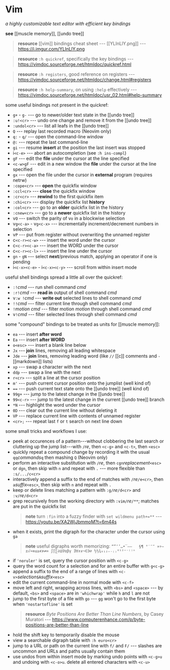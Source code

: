 # Vim

_a highly customizable text editor with efficient key bindings_

**see** [[muscle memory]], [[undo tree]]

> **resource** [[vim]] bindings cheat sheet --- [[YLInLlY.png]] --- <https://i.imgur.com/YLInLlY.png>

> **resource** `:h quickref`, specifically the key bindings --- <https://vimdoc.sourceforge.net/htmldoc/quickref.html>

> **resource** `:h registers`, good reference on registers --- <https://vimdoc.sourceforge.net/htmldoc/change.html#registers>

> **resource** `:h help-summary`, on using `:help` effectively --- <https://vimdoc.sourceforge.net/htmldoc/usr_02.html#help-summary>

some useful bindings not present in the quickref:

- `g+` - `g-` --- go to newer/older text state in the [[undo tree]]
- `:u!<cr>` --- undo one change and remove it from the [[undo tree]]
- `:undol<cr>` --- list all leafs in the [[undo tree]]
- `Q` --- replay last recorded macro (Neovim only)
- `q:` - `q/` --- open the command-line window
- `@:` --- repeat the last command-line
- `gi` --- resume **insert** at the position the last insert was stopped
- i`<c-e>` --- abort an autocompletion (see `:h ins-compl`)
- `gF` --- edit the **file** under the cursor at the line specified
- `<c-w>gF` --- edit in a new window the **file** under the cursor at the line specified
- `gx` --- open the file under the cursor in **external** program (requires netrw)
- `:cope<cr>` --- **open** the quickfix window
- `:ccl<cr>` --- **close** the quickfix window
- `:cr<cr>` --- **rewind** to the first quickfix item
- `:chi<cr>` --- display the quickfix list **history**
- `:col<cr>` --- go to an **older** quickfix list in the history
- `:cnew<cr>` --- go to a **newer** quickfix list in the history
- v`O` --- switch the parity of v`o` in a blockwise selection
- v`g<c-a>` - v`g<c-x>` --- incrementally increment/decrement numbers in selection
- v`P` --- put from register without overwriting the unnamed register
- c`<c-r><c-w>` --- insert the word under the cursor
- c`<c-r><c-a>` --- insert the WORD under the cursor
- c`<c-r><c-l>` --- insert the line under the cursor
- `gn` - `gN` --- select **next**/previous match, applying an operator if one is pending
- i`<c-x><c-e>` - i`<c-x><c-y>` --- scroll from within insert mode

useful shell bindings spread a little all over the quickref:

- `:!`_cmd_ --- run shell command _cmd_
- `:r!`_cmd_ --- **read in** output of shell command _cmd_
- v`:w !`_cmd_ --- **write out** selected lines to shell command _cmd_
- `!!`_cmd_ --- filter current line through shell command _cmd_
- `!`_motion_ _cmd_ --- filter motion _motion_ through shell command _cmd_
- v`!`_cmd_ --- filter selected lines through shell command _cmd_

some "compound" bindings to be treated as units for [[muscle memory]]:

- `ea` --- insert **after word**
- `Ea` --- insert **after WORD**
- `o<esc>` --- insert a blank line below
- `Jx` --- **join** lines, removing all leading whitespace
- `Jde` --- **join** lines, removing leading word (like `//` [[c]] comments and `-` [[markdown]] lists)
- `xp` --- swap a character with the next
- `ddp` --- swap a line with the next
- `r<cr>` --- split a line at the cursor position
- `m'` --- push current cursor position onto the jumplist (well kind of)
- `==` --- push current text state onto the [[undo tree]] (well kind of)
- `99g+` --- jump to the latest change in the [[undo tree]]
- `99<c-r>` --- jump to the latest change in the current [[undo tree]] branch
- `*N` --- highlight the word under the cursor
- `0D` --- clear out the current line without deleting it
- `VP` --- replace current line with contents of unnamed register
- `<cr>;` --- repeat last `f` or `t` search on next line down

some small tricks and workflows I use:

- peek at occurences of a pattern---without clobbering the last search or cluttering up the jump list---with `/`_re_, then `<c-g>` and `<c-t>`, then `<esc>`
- quickly repeat a compound change by recording it with the usual `qq`_commands_`q` then mashing `Q` (Neovim only)
- perform an interactive substitution with `/`_re_, then `cgn`_replacement_`<esc>` or `dgn`, then skip with `n` and repeat with `.` --- more flexible than `:s/.../c<cr>`
- interactively append a suffix to the end of matches with `/`_re_`/e<cr>`, then `a`_suffix_`<esc>`, then skip with `n` and repeat with `.`
- keep or delete lines matching a pattern with `:g/`_re_`/d<cr>` and `:v/`_re_`/d<cr>`
- grep recursively from the working directory with `:vim/`_re_`/**`; matches are put in the quickfix list
  > **note** turn `:fin` into a fuzzy finder with `set wildmenu path+=**` --- <https://youtu.be/XA2WjJbmmoM?t=6m44s>
- when it exists, print the digraph for the character under the cursor using `ga`
  > **note** useful digraphs worth memorizing: `“”‘’…•‾–—   §¶ °′″‴ ×÷−±√≈≡≤≥≮≯≠∞ ∫∏∑∂∆∇αβγ ∃∀∧∨¬∈∋∅ ½⅔¾₀₁₂₊₋₍₎⁰¹²⁺⁻⁽⁾ⁿ`
- if `'noruler'` is set, query the cursor position with `<c-g>`
- query the word count for a selection and for an entire buffer with `g<c-g>`
- append a suffix to the end of a range of lines with `<c-v>`_selection_`$A`_suffix_`<esc>`
- edit the current command-line in normal mode with `<c-f>`
- move left and right, wrapping across lines, with `<bs>` and `<space>` --- by default, `<bs>` and `<space>` are in `'whichwrap'` while `h` and `l` are not
- jump to the first byte of a file with `go` --- `gg` won't go to the first byte when `'nostartofline'` is set
  > **resource** _Byte Positions Are Better Than Line Numbers_, by Casey Muratori --- <https://www.computerenhance.com/p/byte-positions-are-better-than-line>
- hold the shift key to temporarily disable the mouse
- view a searchable digraph table with `:h euro<cr>`
- jump to a URL or path on the current line with `f/` and `F/` --- slashes are uncommon and URLs and paths usually contain them
- use undos from within insert mode by marking undo points with `<c-g>u` and undoing with `<c-o>u`. delete all entered characters with `<c-u>`
